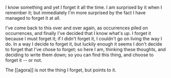 I know something and yet I forget it all the time. I am surprised by it when I remember it; but immediately I'm more surprised by the fact I have managed to forget it at all.

I've come back to this over and over again, as occurrences piled on occurrences, and finally I've decided that I know what's up. I forget it because I must forget it; if I didn't forget it, I couldn't go on living the way I do. In a way I decide to forget it, but luckily enough it seems I don't decide to forget that I've chose to forget; so here I am, thinking these thoughts, and deciding to write them down; so you can find this thing, and choose to forget it -- or not.

The [[agora]] is not the thing I forget, but points to it.